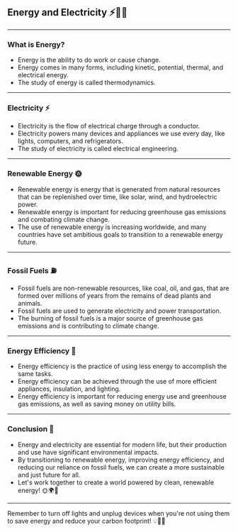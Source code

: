 ## Energy and Electricity ⚡🔌💡

---

### What is Energy?

- Energy is the ability to do work or cause change.
- Energy comes in many forms, including kinetic, potential, thermal, and electrical energy.
- The study of energy is called thermodynamics.

---

### Electricity ⚡

- Electricity is the flow of electrical charge through a conductor.
- Electricity powers many devices and appliances we use every day, like lights, computers, and refrigerators.
- The study of electricity is called electrical engineering.

---

### Renewable Energy 🌞

- Renewable energy is energy that is generated from natural resources that can be replenished over time, like solar, wind, and hydroelectric power.
- Renewable energy is important for reducing greenhouse gas emissions and combating climate change.
- The use of renewable energy is increasing worldwide, and many countries have set ambitious goals to transition to a renewable energy future.

---

### Fossil Fuels ⛽

- Fossil fuels are non-renewable resources, like coal, oil, and gas, that are formed over millions of years from the remains of dead plants and animals.
- Fossil fuels are used to generate electricity and power transportation.
- The burning of fossil fuels is a major source of greenhouse gas emissions and is contributing to climate change.

---

### Energy Efficiency 🌿

- Energy efficiency is the practice of using less energy to accomplish the same tasks.
- Energy efficiency can be achieved through the use of more efficient appliances, insulation, and lighting.
- Energy efficiency is important for reducing energy use and greenhouse gas emissions, as well as saving money on utility bills.

---

### Conclusion 🌟

- Energy and electricity are essential for modern life, but their production and use have significant environmental impacts.
- By transitioning to renewable energy, improving energy efficiency, and reducing our reliance on fossil fuels, we can create a more sustainable and just future for all.
- Let's work together to create a world powered by clean, renewable energy! 🌞🌍💚

---

Remember to turn off lights and unplug devices when you're not using them to save energy and reduce your carbon footprint! 💡🌿🌱
